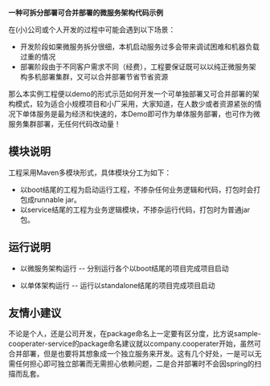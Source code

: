 **一种可拆分部署可合并部署的微服务架构代码示例**

在(小)公司或个人开发的过程中可能会遇到以下场景：
- 开发阶段如果微服务拆分很细，本机启动服务过多会带来调试困难和机器负载过重的情况
- 部署阶段由于不同客户需求不同（经费），工程要保证既可以以纯正微服务架构多机部署集群，又可以合并部署节省节省资源

那么本实例工程便以demo的形式示范如何开发一个可单独部署又可合并部署的架构模式，较为适合小规模项目和小厂采用，大家知道，在人数少或者资源紧张的情况下单体服务是最为经济和快速的，本Demo即可作为单体服务部署，也可作为微服务集群部署，无任何代码改动量！
## 模块说明
工程采用Maven多模块形式，具体模块分工为如下：
- 以boot结尾的工程为启动运行工程，不掺杂任何业务逻辑和代码，打包时会打包成runnable jar。
- 以service结尾的工程为业务逻辑模块，不掺杂运行代码，打包时为普通jar包。

## 运行说明
- 以微服务架构运行
  -- 分别运行各个以boot结尾的项目完成项目启动

- 以单体架构运行
  -- 运行以standalone结尾的项目完成项目启动

## 友情小建议
不论是个人，还是公司开发，在package命名上一定要有区分度，比方说sample-cooperater-service的package命名建议就以company.cooperater开始，虽然可合并部署，但是也要将其想象成一个独立服务来开发。这有几个好处，一是可以无需任何担心即可独立部署而无需担心依赖问题，二是合并部署时不会因spring的扫描而乱套。
